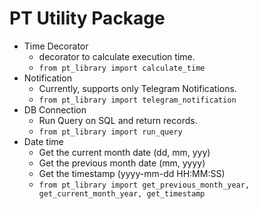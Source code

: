 # PT Utility Package

- Time Decorator
  - decorator to calculate execution time.
  - `from pt_library import calculate_time`
- Notification
  - Currently, supports only Telegram Notifications.
  - `from pt_library import telegram_notification`
- DB Connection
  - Run Query on SQL and return records.
  - `from pt_library import run_query`
- Date time
  - Get the current month date (dd, mm, yyy)
  - Get the previous month date (mm, yyyy)
  - Get the timestamp (yyyy-mm-dd HH:MM:SS) 
  - `from pt_library import get_previous_month_year, get_current_month_year, get_timestamp`